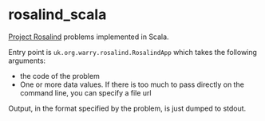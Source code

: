 # rosalind_scala
[Project Rosalind](http://rosalind.info/) problems implemented in Scala. 

Entry point is `uk.org.warry.rosalind.RosalindApp` which takes the following arguments:
* the code of the problem
* One or more data values. If there is too much to pass directly on the command line, you can specify a file url

Output, in the format specified by the problem, is just dumped to stdout. 
